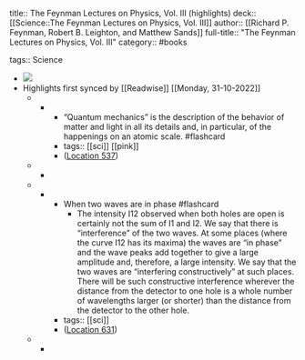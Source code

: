 title:: The Feynman Lectures on Physics, Vol. III (highlights)
deck:: [[Science::The Feynman Lectures on Physics, Vol. III]]
author:: [[Richard P. Feynman, Robert B. Leighton, and Matthew Sands]]
full-title:: "The Feynman Lectures on Physics, Vol. III"
category:: #books

tags:: Science

- ![](https://m.media-amazon.com/images/I/71UKZp0NUyL._SY160.jpg)
- Highlights first synced by [[Readwise]] [[Monday, 31-10-2022]]
	- -
		- “Quantum mechanics” is the description of the behavior of matter and light in all its details and, in particular, of the happenings on an atomic scale. #flashcard
		- tags:: [[sci]] [[pink]]
		- ([Location 537](https://readwise.io/to_kindle?action=open&asin=B06XC9JGQJ&location=537))
	- -
	- -
		- When two waves are in phase #flashcard
			- The intensity I12 observed when both holes are open is certainly not the sum of I1 and I2. We say that there is “interference” of the two waves. At some places (where the curve I12 has its maxima) the waves are “in phase” and the wave peaks add together to give a large amplitude and, therefore, a large intensity. We say that the two waves are “interfering constructively” at such places. There will be such constructive interference wherever the distance from the detector to one hole is a whole number of wavelengths larger (or shorter) than the distance from the detector to the other hole.
		- tags:: [[sci]]
		- ([Location 631](https://readwise.io/to_kindle?action=open&asin=B06XC9JGQJ&location=631))
	- -